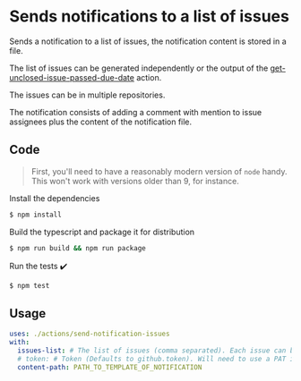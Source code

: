 # Sends notifications to a list of issues

Sends a notification to a list of issues, the notification content is stored in a file.

The list of issues can be generated independently or the output of the [get-unclosed-issue-passed-due-date](../get-unclosed-issue-passed-due-date) action.

The issues can be in multiple repositories.

The notification consists of adding a comment with mention to issue assignees plus the content of the notification file.

## Code

> First, you'll need to have a reasonably modern version of `node` handy. This won't work with versions older than 9, for instance.

Install the dependencies
```bash
$ npm install
```

Build the typescript and package it for distribution
```bash
$ npm run build && npm run package
```

Run the tests :heavy_check_mark:
```bash
$ npm test
```

## Usage

```YAML
uses: ./actions/send-notification-issues
with:
  issues-list: # The list of issues (comma separated). Each issue can be in format owner/repo/number or just number (in the case the issue is considered to be in the current repository).)
  # token: # Token (Defaults to github.token). Will need to use a PAT if issues are in other repos.
  content-path: PATH_TO_TEMPLATE_OF_NOTIFICATION
```
